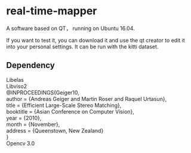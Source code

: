 # real-time-mapper
A software based on QT， running on Ubuntu 16.04.

If you want to test it, you can download it and use the qt creator to edit it into your personal settings.
It can be run with the kitti dataset.

Dependency<br> 
------
Libelas<br> 
Libviso2<br> 
@INPROCEEDINGS{Geiger10,<br> 
 author = {Andreas Geiger and Martin Roser and Raquel Urtasun},<br> 
 title = {Efficient Large-Scale Stereo Matching},<br> 
 booktitle = {Asian Conference on Computer Vision},<br> 
 year = {2010},<br> 
 month = {November},<br> 
 address = {Queenstown, New Zealand}<br> 
}<br> 
Opencv 3.0<br> 
